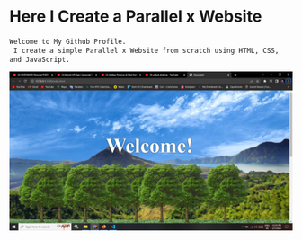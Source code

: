 # Here I Create a Parallel x Website
```
Welcome to My Github Profile.
 I create a simple Parallel x Website from scratch using HTML, CSS, and JavaScript.
```
![image](https://github.com/ParagUnhale1998/paraller-x-website/blob/main/Preview.png)

